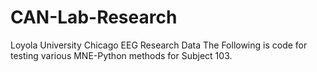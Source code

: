 # CAN-Lab-Research
Loyola University Chicago EEG Research Data
The Following is code for testing various MNE-Python methods for Subject 103.
